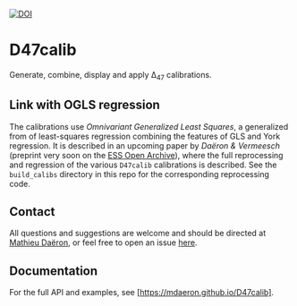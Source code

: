 [![DOI](https://zenodo.org/badge/DOI/10.5281/zenodo.8357232.svg)](https://doi.org/10.5281/zenodo.8357232)

# D47calib

Generate, combine, display and apply Δ<sub>47</sub> calibrations.

## Link with OGLS regression

The calibrations use *Omnivariant Generalized Least Squares*, a generalized from of least-squares regression combining the features of GLS and York regression. It is described in an upcoming paper by *Daëron & Vermeesch* (preprint very soon on the [ESS Open Archive](https://essopenarchive.org)), where the full reprocessing and regression of the various `D47calib` calibrations is described. See the `build_calibs` directory in this repo for the corresponding reprocessing code.

## Contact

All questions and suggestions are welcome and should be directed at [Mathieu Daëron](mailto:daeron@lsce.ipsl.fr?subject=[D47calib]), or feel free to open an issue [here](https://github.com/mdaeron/D47calib/issues).

## Documentation

For the full API and examples, see [https://mdaeron.github.io/D47calib].

[https://mdaeron.github.io/D47calib]: https://mdaeron.github.io/D47calib
